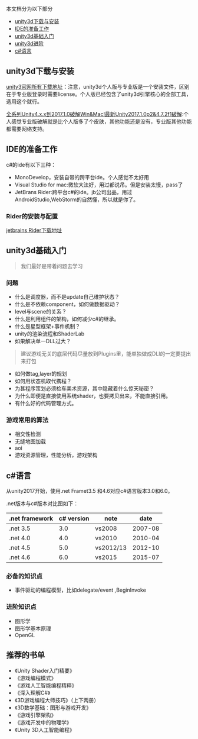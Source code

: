 本文档分为以下部分

* [unity3d下载与安装](#unity3d下载与安装)
*  [IDE的准备工作](IDE的准备工作)
*  [unity3d基础入门](unity3d基础入门)
*  [unity3d进阶](#unity3d进阶)
*  [c#语言](c#语言ß)


## unity3d下载与安装

[unity3官网所有下载地址](https://unity3d.com/cn/get-unity/download/archive)：注意，unity3d个人版与专业版是一个安装文件，区别在于专业版登录时需要license。个人版已经包含了unity3d引擎核心的全部工具，选用这个就行。

[全系列Unity4.x.x到2017.1.0破解Win&Mac!最新Unity2017.1.0p2&4.7.2f1破解](http://www.ceeger.com/forum/read.php?tid=23396):个人感觉专业版破解就是比个人版多了个皮肤，其他功能还是没有，专业版其他功能都需要网络支持。



## IDE的准备工作
c#的ide有以下三种：

*  MonoDevelop，安装自带的跨平台ide。个人感觉不太好用
*  Visual Studio for mac:微软大法好，用过都说吊。但是安装太慢，pass了
*  JetBrans Rider:跨平台c#的ide。jb公司出品，用过AndroidStudio,WebStorm的自然懂，所以就是你了。

### Rider的安装与配置

[jetbrains Rider下载地址](https://www.jetbrains.com/rider/)





## unity3d基础入门
>我们最好是带着问题去学习

### 问题

* 什么是调度器，而不是update自己维护状态？
* 什么是不依赖component，如何做数据驱动？
* level与scene的关系？
* 什么是利用组件的架构，如何减少c#的继承。
* 什么是星型框架+事件机制？
* unity的渲染流程和ShaderLab
* 如果解决单一DLL过大？
>建议游戏无关的底层代码尽量放到Plugins里，能单独做成DLl的一定要提出来打包

* 如何做tag,layer的规划
* 如何用状态机取代携程？
* 为甚程序策划必须检车美术资源，其中隐藏着什么惊天秘密？
* 为什么即便是直接使用系统shader，也要拷贝出来，不能直接引用。
* 有什么好的代码管理方式。
>

 

### 游戏常用的算法

* 相交性检测
* 无缝地图加载
* aoi
* 游戏资源管理，性能分析，游戏架构


## c#语言

从unity2017开始，使用.net Framet3.5 和4.6对应c#语言版本3.0和6.0。

.net版本与c#版本对比图如下：

|.net framework	|c# version|	note|	date
|---|---|----|---|
|.net 3.5	|3.0|	vs2008 |	2007-08|
|.net 4.0	|4.0|	vs2010	|2010-04|
|.net 4.5 |5.0|	vs2012/13	|2012-10
.net 4.6	|6.0|	vs2015|	2015-07

### 必备的知识点

* 事件驱动的编程模型，比如delegate/event ,BeginInvoke

### 进阶知识点

* 图形学
* 图形学基本原理
* OpenGL


## 推荐的书单

* 《Unity Shader入门精要》
* 《游戏编程模式》
* 《游戏人工智能编程精粹》
* 《深入理解C#》
* 《3D游戏编程大师技巧》（上下两册）
* 《3D数学基础：图形与游戏开发》
* 《游戏引擎架构》
* 《游戏开发中的物理学》
* 《Unity 3D人工智能编程》



